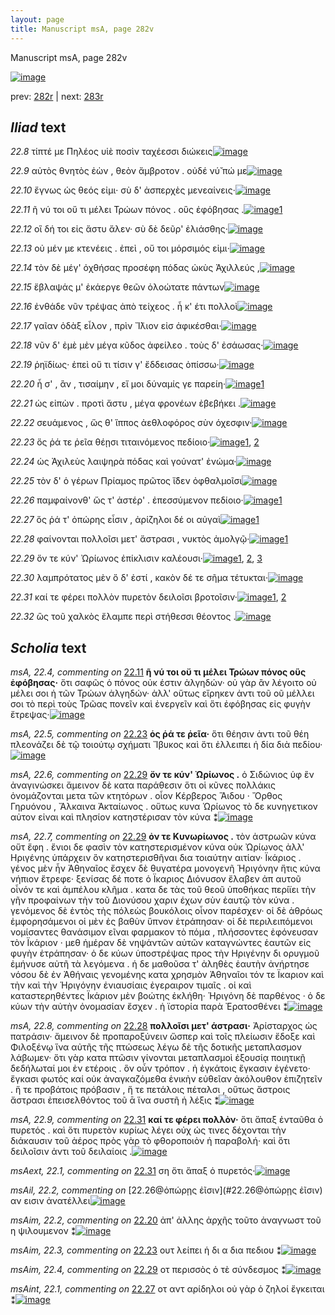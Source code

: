```yaml
---
layout: page
title: Manuscript msA, page 282v
---
```


Manuscript msA, page 282v

[![image](http://www.homermultitext.org/iipsrv?OBJ=IIP,1.0&FIF=/project/homer/pyramidal/deepzoom/hmt/vaimg/2017a/VA282VN_0784.tif&WID=100&CVT=JPEG)](http://www.homermultitext.org/ict2/?urn=urn:cite2:hmt:vaimg.2017a:VA282VN_0784)

prev:  [282r](../282r/) | next:  [283r](../283r/)

## *Iliad* text

*22.8* <a id="22.8"/> τίπτέ με Πηλέος υἱὲ ποσὶν ταχέεσσι διώκεις[![image](http://www.homermultitext.org/iipsrv?OBJ=IIP,1.0&FIF=/project/homer/pyramidal/deepzoom/hmt/vaimg/2017a/VA282VN_0784.tif&RGN=0.479,0.226,0.404,0.027&WID=1000&CVT=JPEG)](http://www.homermultitext.org/ict2/?urn=urn:cite2:hmt:vaimg.2017a:VA282VN_0784@0.479,0.226,0.404,0.027)

*22.9* <a id="22.9"/> αὐτὸς θνητὸς ἐὼν , θεὸν ἄμβροτον . οὐδέ νύ̆ πώ με[![image](http://www.homermultitext.org/iipsrv?OBJ=IIP,1.0&FIF=/project/homer/pyramidal/deepzoom/hmt/vaimg/2017a/VA282VN_0784.tif&RGN=0.488,0.2447,0.404,0.027&WID=1000&CVT=JPEG)](http://www.homermultitext.org/ict2/?urn=urn:cite2:hmt:vaimg.2017a:VA282VN_0784@0.488,0.2447,0.404,0.027)

*22.10* <a id="22.10"/> ἔγνως ὡς θεός εἰμι· σὺ δ' ἀσπερχὲς μενεαίνεις·[![image](http://www.homermultitext.org/iipsrv?OBJ=IIP,1.0&FIF=/project/homer/pyramidal/deepzoom/hmt/vaimg/2017a/VA282VN_0784.tif&RGN=0.477,0.2665,0.432,0.027&WID=1000&CVT=JPEG)](http://www.homermultitext.org/ict2/?urn=urn:cite2:hmt:vaimg.2017a:VA282VN_0784@0.477,0.2665,0.432,0.027)

*22.11* <a id="22.11"/> ῆ νύ τοι οὔ τι μέλει Τρώων πόνος . οὓς ἐφόβησας .[![image](http://www.homermultitext.org/iipsrv?OBJ=IIP,1.0&FIF=/project/homer/pyramidal/deepzoom/hmt/vaimg/2017a/VA282VN_0784.tif&RGN=0.466,0.283,0.432,0.027&WID=1000&CVT=JPEG)](http://www.homermultitext.org/ict2/?urn=urn:cite2:hmt:vaimg.2017a:VA282VN_0784@0.466,0.283,0.432,0.027)[1](#msA_22.4)

*22.12* <a id="22.12"/> οἳ δή τοι εἰς ἄστυ ἄλεν· σὺ δὲ δεῦρ' ἐλιάσθης·[![image](http://www.homermultitext.org/iipsrv?OBJ=IIP,1.0&FIF=/project/homer/pyramidal/deepzoom/hmt/vaimg/2017a/VA282VN_0784.tif&RGN=0.479,0.3026,0.378,0.027&WID=1000&CVT=JPEG)](http://www.homermultitext.org/ict2/?urn=urn:cite2:hmt:vaimg.2017a:VA282VN_0784@0.479,0.3026,0.378,0.027)

*22.13* <a id="22.13"/> οὐ μέν με κτενέεις . ἐπεὶ , οὔ τοι μόρσιμός εἰμι·[![image](http://www.homermultitext.org/iipsrv?OBJ=IIP,1.0&FIF=/project/homer/pyramidal/deepzoom/hmt/vaimg/2017a/VA282VN_0784.tif&RGN=0.482,0.3191,0.397,0.027&WID=1000&CVT=JPEG)](http://www.homermultitext.org/ict2/?urn=urn:cite2:hmt:vaimg.2017a:VA282VN_0784@0.482,0.3191,0.397,0.027)

*22.14* <a id="22.14"/> τὸν δὲ μέγ' ὀχθήσας προσέφη πόδας ὠκὺς Ἀχιλλεύς ,[![image](http://www.homermultitext.org/iipsrv?OBJ=IIP,1.0&FIF=/project/homer/pyramidal/deepzoom/hmt/vaimg/2017a/VA282VN_0784.tif&RGN=0.474,0.3386,0.431,0.027&WID=1000&CVT=JPEG)](http://www.homermultitext.org/ict2/?urn=urn:cite2:hmt:vaimg.2017a:VA282VN_0784@0.474,0.3386,0.431,0.027)

*22.15* <a id="22.15"/> ἔβλαψάς μ' ἑκάεργε θεῶν ὀλοώτατε πάντων[![image](http://www.homermultitext.org/iipsrv?OBJ=IIP,1.0&FIF=/project/homer/pyramidal/deepzoom/hmt/vaimg/2017a/VA282VN_0784.tif&RGN=0.472,0.3566,0.42,0.027&WID=1000&CVT=JPEG)](http://www.homermultitext.org/ict2/?urn=urn:cite2:hmt:vaimg.2017a:VA282VN_0784@0.472,0.3566,0.42,0.027)

*22.16* <a id="22.16"/> ἐνθάδε νῦν τρέψας ἀπὸ τείχεος . ἦ κ' έτι πολλοὶ[![image](http://www.homermultitext.org/iipsrv?OBJ=IIP,1.0&FIF=/project/homer/pyramidal/deepzoom/hmt/vaimg/2017a/VA282VN_0784.tif&RGN=0.484,0.3746,0.383,0.027&WID=1000&CVT=JPEG)](http://www.homermultitext.org/ict2/?urn=urn:cite2:hmt:vaimg.2017a:VA282VN_0784@0.484,0.3746,0.383,0.027)

*22.17* <a id="22.17"/> γαῖαν ὀδὰξ εἷλον , πρὶν Ἴ̈λιον εἰσ ἀφικέσθαι·[![image](http://www.homermultitext.org/iipsrv?OBJ=IIP,1.0&FIF=/project/homer/pyramidal/deepzoom/hmt/vaimg/2017a/VA282VN_0784.tif&RGN=0.484,0.3964,0.383,0.027&WID=1000&CVT=JPEG)](http://www.homermultitext.org/ict2/?urn=urn:cite2:hmt:vaimg.2017a:VA282VN_0784@0.484,0.3964,0.383,0.027)

*22.18* <a id="22.18"/> νῦν δ' ἐμὲ μὲν μέγα κῦδος ἀφείλεο . τοὺς δ' ἐσάωσας·[![image](http://www.homermultitext.org/iipsrv?OBJ=IIP,1.0&FIF=/project/homer/pyramidal/deepzoom/hmt/vaimg/2017a/VA282VN_0784.tif&RGN=0.48,0.4144,0.425,0.027&WID=1000&CVT=JPEG)](http://www.homermultitext.org/ict2/?urn=urn:cite2:hmt:vaimg.2017a:VA282VN_0784@0.48,0.4144,0.425,0.027)

*22.19* <a id="22.19"/> ῥηϊδίως· ἐπεὶ οὔ τι τίσιν γ' ἔδδεισας ὀπίσσω·[![image](http://www.homermultitext.org/iipsrv?OBJ=IIP,1.0&FIF=/project/homer/pyramidal/deepzoom/hmt/vaimg/2017a/VA282VN_0784.tif&RGN=0.477,0.4324,0.389,0.027&WID=1000&CVT=JPEG)](http://www.homermultitext.org/ict2/?urn=urn:cite2:hmt:vaimg.2017a:VA282VN_0784@0.477,0.4324,0.389,0.027)

*22.20* <a id="22.20"/> ἦ σ' , ἂν , τισαίμην , εἴ μοι δύναμίς γε παρείη·[![image](http://www.homermultitext.org/iipsrv?OBJ=IIP,1.0&FIF=/project/homer/pyramidal/deepzoom/hmt/vaimg/2017a/VA282VN_0784.tif&RGN=0.48,0.452,0.367,0.027&WID=1000&CVT=JPEG)](http://www.homermultitext.org/ict2/?urn=urn:cite2:hmt:vaimg.2017a:VA282VN_0784@0.48,0.452,0.367,0.027)[1](#msAim_22.2)

*22.21* <a id="22.21"/> ὡς εἰπὼν . προτὶ ἄστυ , μέγα φρονέων ἐβεβήκει .[![image](http://www.homermultitext.org/iipsrv?OBJ=IIP,1.0&FIF=/project/homer/pyramidal/deepzoom/hmt/vaimg/2017a/VA282VN_0784.tif&RGN=0.479,0.4722,0.411,0.027&WID=1000&CVT=JPEG)](http://www.homermultitext.org/ict2/?urn=urn:cite2:hmt:vaimg.2017a:VA282VN_0784@0.479,0.4722,0.411,0.027)

*22.22* <a id="22.22"/> σευάμενος , ὥς θ' ἵππος ἀεθλοφόρος σὺν όχεσφιν·[![image](http://www.homermultitext.org/iipsrv?OBJ=IIP,1.0&FIF=/project/homer/pyramidal/deepzoom/hmt/vaimg/2017a/VA282VN_0784.tif&RGN=0.482,0.4902,0.411,0.0293&WID=1000&CVT=JPEG)](http://www.homermultitext.org/ict2/?urn=urn:cite2:hmt:vaimg.2017a:VA282VN_0784@0.482,0.4902,0.411,0.0293)

*22.23* <a id="22.23"/> ὅς ῥά τε ῥεῖα θέῃσι τιταινόμενος πεδίοιο·[![image](http://www.homermultitext.org/iipsrv?OBJ=IIP,1.0&FIF=/project/homer/pyramidal/deepzoom/hmt/vaimg/2017a/VA282VN_0784.tif&RGN=0.477,0.5098,0.377,0.0255&WID=1000&CVT=JPEG)](http://www.homermultitext.org/ict2/?urn=urn:cite2:hmt:vaimg.2017a:VA282VN_0784@0.477,0.5098,0.377,0.0255)[1](#msA_22.5), [2](#msAim_22.3)

*22.24* <a id="22.24"/> ὡς Ἀχιλεὺς λαιψηρὰ πόδας καὶ γούνατ' ἐνώμα·[![image](http://www.homermultitext.org/iipsrv?OBJ=IIP,1.0&FIF=/project/homer/pyramidal/deepzoom/hmt/vaimg/2017a/VA282VN_0784.tif&RGN=0.478,0.5263,0.414,0.0278&WID=1000&CVT=JPEG)](http://www.homermultitext.org/ict2/?urn=urn:cite2:hmt:vaimg.2017a:VA282VN_0784@0.478,0.5263,0.414,0.0278)

*22.25* <a id="22.25"/> τὸν δ' ὁ γέρων Πρίαμος πρῶτος ἴ̈δεν ὀφθαλμοῖσι[![image](http://www.homermultitext.org/iipsrv?OBJ=IIP,1.0&FIF=/project/homer/pyramidal/deepzoom/hmt/vaimg/2017a/VA282VN_0784.tif&RGN=0.477,0.545,0.429,0.0278&WID=1000&CVT=JPEG)](http://www.homermultitext.org/ict2/?urn=urn:cite2:hmt:vaimg.2017a:VA282VN_0784@0.477,0.545,0.429,0.0278)

*22.26* <a id="22.26"/> παμφαίνονθ' ὥς τ' ἀστέρ' . ἐπεσσύμενον πεδίοιο·[![image](http://www.homermultitext.org/iipsrv?OBJ=IIP,1.0&FIF=/project/homer/pyramidal/deepzoom/hmt/vaimg/2017a/VA282VN_0784.tif&RGN=0.475,0.5616,0.42,0.0278&WID=1000&CVT=JPEG)](http://www.homermultitext.org/ict2/?urn=urn:cite2:hmt:vaimg.2017a:VA282VN_0784@0.475,0.5616,0.42,0.0278)[1](#msAil_22.2)

*22.27* <a id="22.27"/> ὅς ῥά τ' ὀπώρης εἶσιν , ἀρίζηλοι δέ οι αὐγαὶ[![image](http://www.homermultitext.org/iipsrv?OBJ=IIP,1.0&FIF=/project/homer/pyramidal/deepzoom/hmt/vaimg/2017a/VA282VN_0784.tif&RGN=0.479,0.5848,0.381,0.0248&WID=1000&CVT=JPEG)](http://www.homermultitext.org/ict2/?urn=urn:cite2:hmt:vaimg.2017a:VA282VN_0784@0.479,0.5848,0.381,0.0248)[1](#msAint_22.1)

*22.28* <a id="22.28"/> φαίνονται πολλοῖσι μετ' ἄστρασι , νυκτὸς ἀμολγῷ·[![image](http://www.homermultitext.org/iipsrv?OBJ=IIP,1.0&FIF=/project/homer/pyramidal/deepzoom/hmt/vaimg/2017a/VA282VN_0784.tif&RGN=0.478,0.6044,0.428,0.0248&WID=1000&CVT=JPEG)](http://www.homermultitext.org/ict2/?urn=urn:cite2:hmt:vaimg.2017a:VA282VN_0784@0.478,0.6044,0.428,0.0248)[1](#msA_22.8)

*22.29* <a id="22.29"/> ὅν τε κύν' Ὠρίωνος ἐπίκλισιν καλέουσι·[![image](http://www.homermultitext.org/iipsrv?OBJ=IIP,1.0&FIF=/project/homer/pyramidal/deepzoom/hmt/vaimg/2017a/VA282VN_0784.tif&RGN=0.48,0.6216,0.367,0.0248&WID=1000&CVT=JPEG)](http://www.homermultitext.org/ict2/?urn=urn:cite2:hmt:vaimg.2017a:VA282VN_0784@0.48,0.6216,0.367,0.0248)[1](#msA_22.7), [2](#msA_22.6), [3](#msAim_22.4)

*22.30* <a id="22.30"/> λαμπρότατος μὲν ὅ δ' ἐστί , κακὸν δέ τε σῆμα τέτυκται·[![image](http://www.homermultitext.org/iipsrv?OBJ=IIP,1.0&FIF=/project/homer/pyramidal/deepzoom/hmt/vaimg/2017a/VA282VN_0784.tif&RGN=0.47,0.6374,0.448,0.0285&WID=1000&CVT=JPEG)](http://www.homermultitext.org/ict2/?urn=urn:cite2:hmt:vaimg.2017a:VA282VN_0784@0.47,0.6374,0.448,0.0285)

*22.31* <a id="22.31"/> καί τε φέρει πολλὸν πυρετὸν δειλοῖσι βροτοῖσιν·[![image](http://www.homermultitext.org/iipsrv?OBJ=IIP,1.0&FIF=/project/homer/pyramidal/deepzoom/hmt/vaimg/2017a/VA282VN_0784.tif&RGN=0.475,0.6577,0.426,0.0263&WID=1000&CVT=JPEG)](http://www.homermultitext.org/ict2/?urn=urn:cite2:hmt:vaimg.2017a:VA282VN_0784@0.475,0.6577,0.426,0.0263)[1](#msA_22.9), [2](#msAext_22.1)

*22.32* <a id="22.32"/> ὣς τοῦ χαλκὸς ἔλαμπε περὶ στήθεσσι θέοντος .[![image](http://www.homermultitext.org/iipsrv?OBJ=IIP,1.0&FIF=/project/homer/pyramidal/deepzoom/hmt/vaimg/2017a/VA282VN_0784.tif&RGN=0.479,0.6779,0.414,0.0263&WID=1000&CVT=JPEG)](http://www.homermultitext.org/ict2/?urn=urn:cite2:hmt:vaimg.2017a:VA282VN_0784@0.479,0.6779,0.414,0.0263)

## *Scholia* text

*msA, 22.4, commenting on* [22.11](#22.11)  <a id="msA_22.4"/> **ῆ νύ τοι οὔ τι μέλει Τρώων πόνος οὓς ἐφόβησας·** ὅτι σαφῶς ὁ πόνος οὐκ έστιν ἀλγηδών· οὐ γὰρ ἂν λέγοιτο οὐ μέλει σοι ἡ τῶν Τρώων ἀλγηδών· ἀλλ' οὕτως εἴρηκεν ἀντι τοῦ οῦ μέλλει σοι τὸ περὶ τοὺς Τρῶας πονεῖν καὶ ἐνεργεῖν καὶ ὅτι ἐφόβησας εἰς φυγὴν ἔτρεψας·[![image](http://www.homermultitext.org/iipsrv?OBJ=IIP,1.0&FIF=/project/homer/pyramidal/deepzoom/hmt/vaimg/2017a/VA282VN_0784.tif&RGN=0.227,0.2635,0.23,0.1006&WID=1000&CVT=JPEG)](http://www.homermultitext.org/ict2/?urn=urn:cite2:hmt:vaimg.2017a:VA282VN_0784@0.227,0.2635,0.23,0.1006)

*msA, 22.5, commenting on* [22.23](#22.23)  <a id="msA_22.5"/> **ὁς ῥά τε ῥεῖα·** ὅτι θέησιν ἀντι τοῦ θέη πλεονάζει δὲ τῷ τοιούτῳ σχήματι Ἴβυκος καὶ ὅτι ἐλλειπει ἡ δία διὰ πεδίου·[![image](http://www.homermultitext.org/iipsrv?OBJ=IIP,1.0&FIF=/project/homer/pyramidal/deepzoom/hmt/vaimg/2017a/VA282VN_0784.tif&RGN=0.223,0.3769,0.222,0.0375&WID=1000&CVT=JPEG)](http://www.homermultitext.org/ict2/?urn=urn:cite2:hmt:vaimg.2017a:VA282VN_0784@0.223,0.3769,0.222,0.0375)

*msA, 22.6, commenting on* [22.29](#22.29)  <a id="msA_22.6"/> **ὄν τε κύν' Ὠρίωνος .** ὁ Σιδώνιος ὑφ ἓν ἀναγινώσκει ἄμεινον δὲ κατα παράθεσιν ὅτι οἱ κῦνες πολλάκις ὀνομάζονται μετα τῶν κτητόρων . οἷον Κέρβερος Ἅιδου · Ὄρθος Γηρυόνου , Ἄλκαινα Ἀκταίωνος . οὕτως κυνα Ὡρίωνος τὸ δε κυνηγετικον αὐτον εἰναι καὶ πλησίον κατηστέρισαν τὸν κύνα ⁑[![image](http://www.homermultitext.org/iipsrv?OBJ=IIP,1.0&FIF=/project/homer/pyramidal/deepzoom/hmt/vaimg/2017a/VA282VN_0784.tif&RGN=0.232,0.4122,0.202,0.0841&WID=1000&CVT=JPEG)](http://www.homermultitext.org/ict2/?urn=urn:cite2:hmt:vaimg.2017a:VA282VN_0784@0.232,0.4122,0.202,0.0841)

*msA, 22.7, commenting on* [22.29](#22.29)  <a id="msA_22.7"/> **ὀν τε Κυνωρίωνος .** τὸν ἀστρωῶν κύνα οὕτ ἔφη . ἔνιοι δε φασὶν τὸν κατηστερισμένον κύνα οὐκ Ὠρίωνος ἀλλ' Ηριγένης ὑπάρχειν ὃν κατηστερισθῆναι δια τοιαύτην αιτίαν· Ϊκάριος . γένος μὲν ἧν Ἀθηναῖος ἔσχεν δὲ θυγατέρα μονογενῆ Ἡριγόνην ἥτις κύνα νήπιον ἔτρεφε· ξενίσας δέ ποτε ὁ Ϊκαριος Διόνυσον ἔλαβεν ἀπ αυτοῦ οἶνόν τε καὶ ἀμπέλου κλῆμα . κατα δε τὰς τοῦ θεοῦ ὑποθήκας περίϊει τὴν γῆν προφαίνων τὴν τοῦ Διονύσου χαριν έχων σὺν ἑαυτῷ τὸν κύνα . γενόμενος δὲ ἐντὸς τὴς πόλεὼς βουκόλοις οἶνον παρέσχεν· οἱ δὲ ἀθρόως ἐμφορησάμενοι οἱ μὲν ἐς βαθὺν ὕπνον ἐτράπησαν· οἱ δὲ περιλειπόμενοι νομίσαντες θανάσιμον εῖναι φαρμακον τὸ πόμα , πλήσσοντες ἐφόνευσαν τὸν Ϊκάριον · μεθ ἡμέραν δὲ νηψάντῶν αὐτῶν καταγνώντες ἑαυτῶν εἰς φυγὴν ἐτράπησαν· ὁ δε κύων ὑποστρέψας προς τὴν Ηριγένην δι ορυγμοῦ ἐμήνυσε αὐτῆ τὰ λεγόμενα . ἡ δε μαθοῦσα τ' ἀληθὲς ἑαυτὴν ἀνήρτησε νόσου δὲ ἐν Ἀθήναις γενομένης κατα χρησμὸν Ἀθηναῖοι τόν τε Ϊκαριον καὶ τὴν καὶ τὴν Ἡριγόνην ἐνιαυσίαις ἐγεραιρον τιμαῖς . οἱ καὶ καταστερηθέντες Ϊκάριον μὲν βοώτης ἐκλήθη· Ἡριγόνη δὲ παρθένος · ὁ δε κύων τὴν αὐτὴν ὀνομασίαν ἔσχεν . ἡ ϊστορία παρὰ Ἐρατοσθένει ⁑[![image](http://www.homermultitext.org/iipsrv?OBJ=IIP,1.0&FIF=/project/homer/pyramidal/deepzoom/hmt/vaimg/2017a/VA282VN_0784.tif&RGN=0.229,0.4917,0.68,0.2688&WID=1000&CVT=JPEG)](http://www.homermultitext.org/ict2/?urn=urn:cite2:hmt:vaimg.2017a:VA282VN_0784@0.229,0.4917,0.68,0.2688)

*msA, 22.8, commenting on* [22.28](#22.28)  <a id="msA_22.8"/> **πολλοῖσι μετ' άστρασι·** Ἀρίσταρχος ὡς πατράσιν· ἄμεινον δὲ προπαροξύνειν ὥσπερ καὶ τοῖς πλείωσιν ἔδοξε καὶ Φιλοξένῳ ἵνα αὐτῆς τῆς πτώσεως λέγω δὲ τῆς δοτικῆς μεταπλασμον λάβωμεν· ὅτι γὰρ κατα πτῶσιν γίνονται μεταπλασμοὶ ἐξουσίᾳ ποιητικῇ δεδήλωταί μοι ἐν ετέροις . ὃν οὖν τρόπον . ἡ ἐγκάτοις ἔγκασιν ἐγένετο· ἔγκασι φωτός καί οὐκ ἀναγκαζόμεθα ἑνικὴν εὐθεῖαν ἀκόλουθον ἐπιζητεῖν . ἥ τε προβάτοις πρόβασιν , ἥ τε πετάλοις πέταλσι , οὕτως ἄστροις ἄστρασι ἐπεισελθόντος τοῦ ᾱ ἵνα συστῆ ἡ λέξις ⁑[![image](http://www.homermultitext.org/iipsrv?OBJ=IIP,1.0&FIF=/project/homer/pyramidal/deepzoom/hmt/vaimg/2017a/VA282VN_0784.tif&RGN=0.227,0.7447,0.679,0.0586&WID=1000&CVT=JPEG)](http://www.homermultitext.org/ict2/?urn=urn:cite2:hmt:vaimg.2017a:VA282VN_0784@0.227,0.7447,0.679,0.0586)

*msA, 22.9, commenting on* [22.31](#22.31)  <a id="msA_22.9"/> **καί τε φέρει πολλὸν·** ὅτι ἅπαξ ἐνταῦθα ὁ πυρετός . καὶ ὅτι πυρετὸν κυρίως λέγει οὐχ ώς τινες δέχονται τὴν διάκαυσιν τοῦ ἀέρος πρὸς γὰρ τὸ φθοροποιὸν ἡ παραβολή· καὶ ὅτι δειλοῖσιν ἀντι τοῦ δειλαίοις .[![image](http://www.homermultitext.org/iipsrv?OBJ=IIP,1.0&FIF=/project/homer/pyramidal/deepzoom/hmt/vaimg/2017a/VA282VN_0784.tif&RGN=0.226,0.789,0.681,0.0285&WID=1000&CVT=JPEG)](http://www.homermultitext.org/ict2/?urn=urn:cite2:hmt:vaimg.2017a:VA282VN_0784@0.226,0.789,0.681,0.0285)

*msAext, 22.1, commenting on* [22.31](#22.31)  <a id="msAext_22.1"/> ση ὅτι ἅπαξ ὁ πυρετός·[![image](http://www.homermultitext.org/iipsrv?OBJ=IIP,1.0&FIF=/project/homer/pyramidal/deepzoom/hmt/vaimg/2017a/VA282VN_0784.tif&RGN=0.149,0.6306,0.061,0.0526&WID=1000&CVT=JPEG)](http://www.homermultitext.org/ict2/?urn=urn:cite2:hmt:vaimg.2017a:VA282VN_0784@0.149,0.6306,0.061,0.0526)

*msAil, 22.2, commenting on* [22.26@ὀπώρῃς ἐῖσιν](#22.26@ὀπώρῃς ἐῖσιν)  <a id="msAil_22.2"/> αν εισιν ἀνατέλλει[![image](http://www.homermultitext.org/iipsrv?OBJ=IIP,1.0&FIF=/project/homer/pyramidal/deepzoom/hmt/vaimg/2017a/VA282VN_0784.tif&RGN=0.605,0.5826,0.088,0.0113&WID=1000&CVT=JPEG)](http://www.homermultitext.org/ict2/?urn=urn:cite2:hmt:vaimg.2017a:VA282VN_0784@0.605,0.5826,0.088,0.0113)

*msAim, 22.2, commenting on* [22.20](#22.20)  <a id="msAim_22.2"/> ἀπ' ἀλλης ἀρχῆς τοῦτο ἀναγνωστ τοῦ η ψιλουμενον ⁑[![image](http://www.homermultitext.org/iipsrv?OBJ=IIP,1.0&FIF=/project/homer/pyramidal/deepzoom/hmt/vaimg/2017a/VA282VN_0784.tif&RGN=0.436,0.458,0.046,0.0616&WID=1000&CVT=JPEG)](http://www.homermultitext.org/ict2/?urn=urn:cite2:hmt:vaimg.2017a:VA282VN_0784@0.436,0.458,0.046,0.0616)

*msAim, 22.3, commenting on* [22.23](#22.23)  <a id="msAim_22.3"/> ουτ λείπει ἡ δι α δια πεδιου ⁑[![image](http://www.homermultitext.org/iipsrv?OBJ=IIP,1.0&FIF=/project/homer/pyramidal/deepzoom/hmt/vaimg/2017a/VA282VN_0784.tif&RGN=0.433,0.5646,0.046,0.039&WID=1000&CVT=JPEG)](http://www.homermultitext.org/ict2/?urn=urn:cite2:hmt:vaimg.2017a:VA282VN_0784@0.433,0.5646,0.046,0.039)

*msAim, 22.4, commenting on* [22.29](#22.29)  <a id="msAim_22.4"/> οτ περισσὸς ὁ τὲ σύνδεσμος ⁑[![image](http://www.homermultitext.org/iipsrv?OBJ=IIP,1.0&FIF=/project/homer/pyramidal/deepzoom/hmt/vaimg/2017a/VA282VN_0784.tif&RGN=0.433,0.6291,0.053,0.0315&WID=1000&CVT=JPEG)](http://www.homermultitext.org/ict2/?urn=urn:cite2:hmt:vaimg.2017a:VA282VN_0784@0.433,0.6291,0.053,0.0315)

*msAint, 22.1, commenting on* [22.27](#22.27)  <a id="msAint_22.1"/> οτ αντ αρίδηλοι οὐ γὰρ ὁ ζηλοί ἔγκειται ⁑[![image](http://www.homermultitext.org/iipsrv?OBJ=IIP,1.0&FIF=/project/homer/pyramidal/deepzoom/hmt/vaimg/2017a/VA282VN_0784.tif&RGN=0.853,0.5871,0.067,0.0383&WID=1000&CVT=JPEG)](http://www.homermultitext.org/ict2/?urn=urn:cite2:hmt:vaimg.2017a:VA282VN_0784@0.853,0.5871,0.067,0.0383)